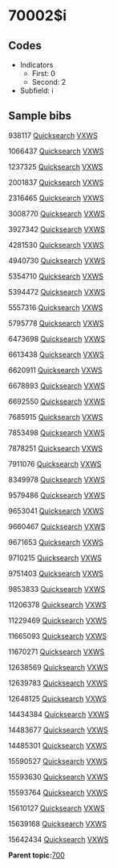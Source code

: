 # 70002$i

## Codes

-   Indicators
    -   First: 0
    -   Second: 2
-   Subfield: i

## Sample bibs

938117 [Quicksearch](https://search.library.yale.edu/catalog/938117) [VXWS](http://prodorbis.library.yale.edu:7014/vxws/GetHoldingsService?bibId=938117)

1066437 [Quicksearch](https://search.library.yale.edu/catalog/1066437) [VXWS](http://prodorbis.library.yale.edu:7014/vxws/GetHoldingsService?bibId=1066437)

1237325 [Quicksearch](https://search.library.yale.edu/catalog/1237325) [VXWS](http://prodorbis.library.yale.edu:7014/vxws/GetHoldingsService?bibId=1237325)

2001837 [Quicksearch](https://search.library.yale.edu/catalog/2001837) [VXWS](http://prodorbis.library.yale.edu:7014/vxws/GetHoldingsService?bibId=2001837)

2316465 [Quicksearch](https://search.library.yale.edu/catalog/2316465) [VXWS](http://prodorbis.library.yale.edu:7014/vxws/GetHoldingsService?bibId=2316465)

3008770 [Quicksearch](https://search.library.yale.edu/catalog/3008770) [VXWS](http://prodorbis.library.yale.edu:7014/vxws/GetHoldingsService?bibId=3008770)

3927342 [Quicksearch](https://search.library.yale.edu/catalog/3927342) [VXWS](http://prodorbis.library.yale.edu:7014/vxws/GetHoldingsService?bibId=3927342)

4281530 [Quicksearch](https://search.library.yale.edu/catalog/4281530) [VXWS](http://prodorbis.library.yale.edu:7014/vxws/GetHoldingsService?bibId=4281530)

4940730 [Quicksearch](https://search.library.yale.edu/catalog/4940730) [VXWS](http://prodorbis.library.yale.edu:7014/vxws/GetHoldingsService?bibId=4940730)

5354710 [Quicksearch](https://search.library.yale.edu/catalog/5354710) [VXWS](http://prodorbis.library.yale.edu:7014/vxws/GetHoldingsService?bibId=5354710)

5394472 [Quicksearch](https://search.library.yale.edu/catalog/5394472) [VXWS](http://prodorbis.library.yale.edu:7014/vxws/GetHoldingsService?bibId=5394472)

5557316 [Quicksearch](https://search.library.yale.edu/catalog/5557316) [VXWS](http://prodorbis.library.yale.edu:7014/vxws/GetHoldingsService?bibId=5557316)

5795778 [Quicksearch](https://search.library.yale.edu/catalog/5795778) [VXWS](http://prodorbis.library.yale.edu:7014/vxws/GetHoldingsService?bibId=5795778)

6473698 [Quicksearch](https://search.library.yale.edu/catalog/6473698) [VXWS](http://prodorbis.library.yale.edu:7014/vxws/GetHoldingsService?bibId=6473698)

6613438 [Quicksearch](https://search.library.yale.edu/catalog/6613438) [VXWS](http://prodorbis.library.yale.edu:7014/vxws/GetHoldingsService?bibId=6613438)

6620911 [Quicksearch](https://search.library.yale.edu/catalog/6620911) [VXWS](http://prodorbis.library.yale.edu:7014/vxws/GetHoldingsService?bibId=6620911)

6678893 [Quicksearch](https://search.library.yale.edu/catalog/6678893) [VXWS](http://prodorbis.library.yale.edu:7014/vxws/GetHoldingsService?bibId=6678893)

6692550 [Quicksearch](https://search.library.yale.edu/catalog/6692550) [VXWS](http://prodorbis.library.yale.edu:7014/vxws/GetHoldingsService?bibId=6692550)

7685915 [Quicksearch](https://search.library.yale.edu/catalog/7685915) [VXWS](http://prodorbis.library.yale.edu:7014/vxws/GetHoldingsService?bibId=7685915)

7853498 [Quicksearch](https://search.library.yale.edu/catalog/7853498) [VXWS](http://prodorbis.library.yale.edu:7014/vxws/GetHoldingsService?bibId=7853498)

7878251 [Quicksearch](https://search.library.yale.edu/catalog/7878251) [VXWS](http://prodorbis.library.yale.edu:7014/vxws/GetHoldingsService?bibId=7878251)

7911076 [Quicksearch](https://search.library.yale.edu/catalog/7911076) [VXWS](http://prodorbis.library.yale.edu:7014/vxws/GetHoldingsService?bibId=7911076)

8349978 [Quicksearch](https://search.library.yale.edu/catalog/8349978) [VXWS](http://prodorbis.library.yale.edu:7014/vxws/GetHoldingsService?bibId=8349978)

9579486 [Quicksearch](https://search.library.yale.edu/catalog/9579486) [VXWS](http://prodorbis.library.yale.edu:7014/vxws/GetHoldingsService?bibId=9579486)

9653041 [Quicksearch](https://search.library.yale.edu/catalog/9653041) [VXWS](http://prodorbis.library.yale.edu:7014/vxws/GetHoldingsService?bibId=9653041)

9660467 [Quicksearch](https://search.library.yale.edu/catalog/9660467) [VXWS](http://prodorbis.library.yale.edu:7014/vxws/GetHoldingsService?bibId=9660467)

9671653 [Quicksearch](https://search.library.yale.edu/catalog/9671653) [VXWS](http://prodorbis.library.yale.edu:7014/vxws/GetHoldingsService?bibId=9671653)

9710215 [Quicksearch](https://search.library.yale.edu/catalog/9710215) [VXWS](http://prodorbis.library.yale.edu:7014/vxws/GetHoldingsService?bibId=9710215)

9751403 [Quicksearch](https://search.library.yale.edu/catalog/9751403) [VXWS](http://prodorbis.library.yale.edu:7014/vxws/GetHoldingsService?bibId=9751403)

9853833 [Quicksearch](https://search.library.yale.edu/catalog/9853833) [VXWS](http://prodorbis.library.yale.edu:7014/vxws/GetHoldingsService?bibId=9853833)

11206378 [Quicksearch](https://search.library.yale.edu/catalog/11206378) [VXWS](http://prodorbis.library.yale.edu:7014/vxws/GetHoldingsService?bibId=11206378)

11229469 [Quicksearch](https://search.library.yale.edu/catalog/11229469) [VXWS](http://prodorbis.library.yale.edu:7014/vxws/GetHoldingsService?bibId=11229469)

11665093 [Quicksearch](https://search.library.yale.edu/catalog/11665093) [VXWS](http://prodorbis.library.yale.edu:7014/vxws/GetHoldingsService?bibId=11665093)

11670271 [Quicksearch](https://search.library.yale.edu/catalog/11670271) [VXWS](http://prodorbis.library.yale.edu:7014/vxws/GetHoldingsService?bibId=11670271)

12638569 [Quicksearch](https://search.library.yale.edu/catalog/12638569) [VXWS](http://prodorbis.library.yale.edu:7014/vxws/GetHoldingsService?bibId=12638569)

12639783 [Quicksearch](https://search.library.yale.edu/catalog/12639783) [VXWS](http://prodorbis.library.yale.edu:7014/vxws/GetHoldingsService?bibId=12639783)

12648125 [Quicksearch](https://search.library.yale.edu/catalog/12648125) [VXWS](http://prodorbis.library.yale.edu:7014/vxws/GetHoldingsService?bibId=12648125)

14434384 [Quicksearch](https://search.library.yale.edu/catalog/14434384) [VXWS](http://prodorbis.library.yale.edu:7014/vxws/GetHoldingsService?bibId=14434384)

14483677 [Quicksearch](https://search.library.yale.edu/catalog/14483677) [VXWS](http://prodorbis.library.yale.edu:7014/vxws/GetHoldingsService?bibId=14483677)

14485301 [Quicksearch](https://search.library.yale.edu/catalog/14485301) [VXWS](http://prodorbis.library.yale.edu:7014/vxws/GetHoldingsService?bibId=14485301)

15590527 [Quicksearch](https://search.library.yale.edu/catalog/15590527) [VXWS](http://prodorbis.library.yale.edu:7014/vxws/GetHoldingsService?bibId=15590527)

15593630 [Quicksearch](https://search.library.yale.edu/catalog/15593630) [VXWS](http://prodorbis.library.yale.edu:7014/vxws/GetHoldingsService?bibId=15593630)

15593764 [Quicksearch](https://search.library.yale.edu/catalog/15593764) [VXWS](http://prodorbis.library.yale.edu:7014/vxws/GetHoldingsService?bibId=15593764)

15610127 [Quicksearch](https://search.library.yale.edu/catalog/15610127) [VXWS](http://prodorbis.library.yale.edu:7014/vxws/GetHoldingsService?bibId=15610127)

15639168 [Quicksearch](https://search.library.yale.edu/catalog/15639168) [VXWS](http://prodorbis.library.yale.edu:7014/vxws/GetHoldingsService?bibId=15639168)

15642434 [Quicksearch](https://search.library.yale.edu/catalog/15642434) [VXWS](http://prodorbis.library.yale.edu:7014/vxws/GetHoldingsService?bibId=15642434)

**Parent topic:**[700](../../tags/700/700.md)

